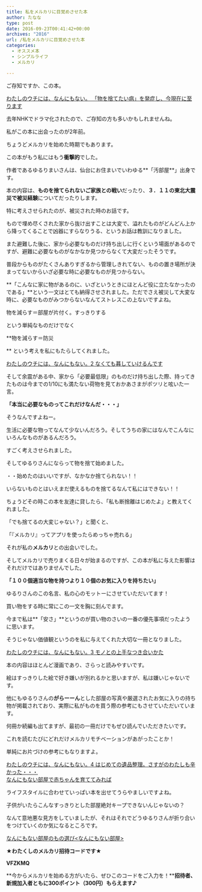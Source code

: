 ```yaml
---
title: 私をメルカリに目覚めさせた本
author: たなな
type: post
date: 2016-09-23T00:41:42+00:00
archives: "2016"
url: /私をメルカリに目覚めさせた本
categories:
  - オススメ本
  - シンプルライフ
  - メルカリ

---
```

ご存知ですか、この本。
  


<div data-role="amazonjs" data-asin="4047286834" data-locale="JP" data-tmpl="Small" data-img-size="" class="asin_4047286834_JP_Small amazonjs_item">
  <div class="amazonjs_indicator">
    <span class="amazonjs_indicator_img"></span><a class="amazonjs_indicator_title" href="#">わたしのウチには、なんにもない。 「物を捨てたい病」を発症し、今現在に至ります</a><span class="amazonjs_indicator_footer"></span>
  </div>
</div>


   
去年NHKでドラマ化されたので、ご存知の方も多いかもしれませんね。

私がこの本に出会ったのが2年前。
   
ちょうどメルカリを始めた時期でもあります。

この本がもう私にはもう**衝撃的**でした。
   
作者であるゆるりまいさんは、仙台にお住まいでいわゆる**「汚部屋**」出身です。
   
本の内容は、**ものを捨てられないご家族との戦い**だったり、**３．１１の東北大震災で被災経験**についてだったりします。
   
特に考えさせられたのが、被災された時のお話です。

もので埋め尽くされた家から抜け出すことは大変で、溢れたものがどんどん上から降ってくることで凶器にすらなりうる、というお話は教訓になりました。
   
また避難した後に、家から必要なものだけ持ち出しに行くという場面があるのですが、避難に必要なものがなかなか見つからなくて大変だったそうです。
   
普段からものがたくさんありすぎるから管理しきれてない、ものの置き場所が決まってないからいざ必要な時に必要なものが見つからない。

**「こんなに家に物があるのに、いざというときにほとんど役に立たなかったのである」**という一文はとても納得させされました。ただでさえ被災して大変な時に、必要なものがみつからないなんてストレスこの上ないですよね。

物を減らす＝部屋が片付く。すっきりする
   
という単純なものだけでなく

**物を減らす＝防災
   
** という考えを私にもたらしてくれました。

<div data-role="amazonjs" data-asin="4047291218" data-locale="JP" data-tmpl="Small" data-img-size="" class="asin_4047291218_JP_Small amazonjs_item">
  <div class="amazonjs_indicator">
    <span class="amazonjs_indicator_img"></span><a class="amazonjs_indicator_title" href="#">わたしのウチには、なんにもない。2 なくても暮していけるんです</a><span class="amazonjs_indicator_footer"></span>
  </div>
</div>

そして余震がある中、家から「必要最低限」のものだけ持ち出した際、持ってきたものは今までの1/10にも満たない荷物を見ておかあさまがポツリと呟いた一言。

**「本当に必要なものってこれだけなんだ・・・」**

そうなんですよねー。
   
生活に必要な物ってなんて少ないんだろう。そしてうちの家にはなんでこんなにいろんなものがあるんだろう。

すごく考えさせられました。
   
そしてゆるりさんにならって物を捨て始めました。
   
・・始めたのはいいですが、なかなか捨てられない！！
   
いらないものとはいえまだ使えるものを捨てるなんて私にはできない！！
   
ちょうどその時この本を友達に貸したら、「私も断捨離はじめたよ」と教えてくれました。
   
「でも捨てるの大変じゃない？」と聞くと、
   
「『メルカリ』ってアプリを使ったらめっちゃ売れる」

それが私の**メルカリ**との出会いでした。

そしてメルカリで売りまくる日々が始まるのですが、この本が私に与えた影響はそれだけではありませんでした。

**「１００個適当な物を持つより１０個のお気に入りを持ちたい」**

ゆるりさんのこの名言、私の心のモットーにさせていただいてます！
   
買い物をする時に常にこの一文を胸に刻んでます。
   
今まで私は**「安さ」**というのが買い物のさいの一番の優先事項だったように思います。
   
そうじゃない価値観というのを私に与えてくれた大切な一冊となりました。

<div data-role="amazonjs" data-asin="404729490X" data-locale="JP" data-tmpl="Small" data-img-size="" class="asin_404729490X_JP_Small amazonjs_item">
  <div class="amazonjs_indicator">
    <span class="amazonjs_indicator_img"></span><a class="amazonjs_indicator_title" href="#">わたしのウチには、なんにもない。3 モノとの上手なつき合いかた</a><span class="amazonjs_indicator_footer"></span>
  </div>
</div>

本の内容はほとんど漫画であり、さらっと読みやすいです。
   
絵はすっきりした絵で好き嫌いが別れるかと思いますが、私は嫌いじゃないです。
   
他にもゆるりさんの**がらーーん**とした部屋の写真や厳選されたお気に入りの持ち物が掲載されており、実際に私がものを買う際の参考にもさせていただいています。
   
何冊か続編も出てますが、最初の一冊だけでもぜひ読んでいただきたいです。
   
これを読むたびにどれだけメルカリモチベーションがあがったことか！
   
単純にお片づけの参考にもなりますよ。

<div data-role="amazonjs" data-asin="4047301957" data-locale="JP" data-tmpl="Small" data-img-size="" class="asin_4047301957_JP_Small amazonjs_item">
  <div class="amazonjs_indicator">
    <span class="amazonjs_indicator_img"></span><a class="amazonjs_indicator_title" href="#">わたしのウチには、なんにもない。4 はじめての遺品整理。さすがのわたしも辛かった・・・</a><span class="amazonjs_indicator_footer"></span>
  </div>
</div>

<div data-role="amazonjs" data-asin="4040681886" data-locale="JP" data-tmpl="Small" data-img-size="" class="asin_4040681886_JP_Small amazonjs_item">
  <div class="amazonjs_indicator">
    <span class="amazonjs_indicator_img"></span><a class="amazonjs_indicator_title" href="#">なんにもない部屋で赤ちゃんを育ててみれば</a><span class="amazonjs_indicator_footer"></span>
  </div>
</div>

ライフスタイルに合わせていっぱい本を出せてうらやましいですよね。
   
子供がいたらこんなすっきりとした部屋絶対キープできないんじゃないの？
   
なんて意地悪な見方をしていましたが、それはそれでどうゆるりさんが折り合いをつけていくのか気になるところです。

<div data-role="amazonjs" data-asin="B01B16N0NA" data-locale="JP" data-tmpl="Small" data-img-size="" class="asin_B01B16N0NA_JP_Small amazonjs_item">
  <div class="amazonjs_indicator">
    <span class="amazonjs_indicator_img"></span><a class="amazonjs_indicator_title" href="#">なんにもない部屋のもの選び<なんにもない部屋></a><span class="amazonjs_indicator_footer"></span>
  </div>
</div>

**★わたくしのメルカリ招待コードです★**

**VFZKMQ**

**今からメルカリを始める方がいたら、ぜひこのコードをご入力を！****招待者、新規加入者ともに300ポイント（300円）もらえます♪**